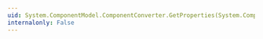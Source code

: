 ```yaml
---
uid: System.ComponentModel.ComponentConverter.GetProperties(System.ComponentModel.ITypeDescriptorContext,System.Object,System.Attribute[])
internalonly: False
---
```


